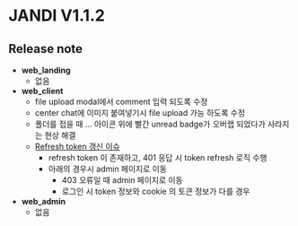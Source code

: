 # JANDI V1.1.2
## Release note
- **web_landing**
  - 없음
- **web_client**
  - file upload modal에서 comment 입력 되도록 수정
  - center chat에 이미지 붙여넣기시 file upload 가능 하도록 수정
  - 폴더를 접을 때  … 아이콘 위에 빨간 unread badge가 오버랩 되었다가 사라지는 현상 해결 
  - [Refresh token 갱신 이슈](http://its.tosslab.com/browse/JND-3451)
    - refresh token 이 존재하고, 401 응답 시 token refresh 로직 수행
    - 아래의 경우시 admin 페이지로 이동
      - 403 오류일 때 admin 페이지로 이동
      - 로그인 시 token 정보와 cookie 의 토큰 정보가 다를 경우
- **web_admin**
  - 없음

